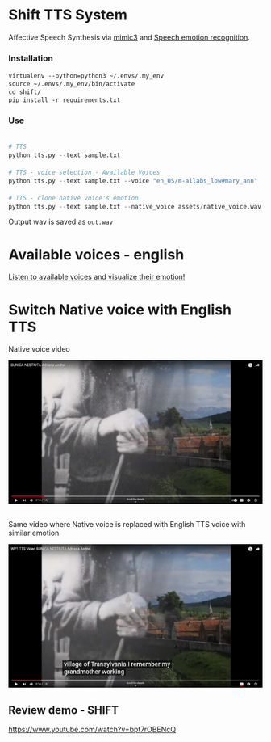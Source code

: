 # Shift TTS System

Affective Speech Synthesis via [mimic3](https://pypi.org/project/mycroft-mimic3-tts/) and [Speech emotion recognition](https://github.com/audeering/w2v2-how-to).

### Installation

```
virtualenv --python=python3 ~/.envs/.my_env
source ~/.envs/.my_env/bin/activate
cd shift/
pip install -r requirements.txt
```

### Use

```python

# TTS
python tts.py --text sample.txt

# TTS - voice selection - Available Voices
python tts.py --text sample.txt --voice "en_US/m-ailabs_low#mary_ann"

# TTS - clone native voice's emotion
python tts.py --text sample.txt --native_voice assets/native_voice.wav
```

Output wav is saved as `out.wav`

##

# Available voices - english

<a href="https://audeering.github.io/shift/">Listen to available voices and visualize their emotion!</a>

# Switch Native voice with English TTS

Native voice video

[![Native voice ANBPR video](assets/native_video_thumb.png)](https://www.youtube.com/watch?v=tmo2UbKYAqc)

##

Same video where Native voice is replaced with English TTS voice with similar emotion


[![Same video w. Native voice replaced with English TTS](assets/tts_video_thumb.png)](https://www.youtube.com/watch?v=geI1Vqn4QpY)


## Review demo - SHIFT

https://www.youtube.com/watch?v=bpt7rOBENcQ